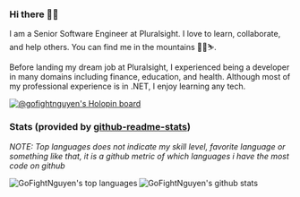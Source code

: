 ### Hi there 👋🏼

I am a Senior Software Engineer at Pluralsight. 
I love to learn, collaborate, and help others.
You can find me in the mountains 🥾🚵⛷️.

Before landing my dream job at Pluralsight, I experienced being a developer in many domains including finance, education, and health.
Although most of my professional experience is in .NET, I enjoy learning any tech.

<!--
**GoFightNguyen/GoFightNguyen** is a ✨ _special_ ✨ repository because its `README.md` (this file) appears on your GitHub profile.

Here are some ideas to get you started:

- 🔭 I’m currently working on ...
- 🌱 I’m currently learning ...
- 👯 I’m looking to collaborate on ...
- 🤔 I’m looking for help with ...
- 💬 Ask me about ...
- 📫 How to reach me: ...
- 😄 Pronouns: ...
- ⚡ Fun fact: ...


example of spotify now playing: https://github.com/natemoo-re/natemoo-re
-->

[![@gofightnguyen's Holopin board](https://holopin.io/api/user/board?user=gofightnguyen)](https://holopin.io/@gofightnguyen)

### Stats (provided by [github-readme-stats](https://github.com/anuraghazra/github-readme-stats))
*NOTE: Top languages does not indicate my skill level, favorite language or something like that, it is a github metric of which languages i have the most code on github*

<img align="left" src="https://github-readme-stats.vercel.app/api/top-langs/?username=gofightnguyen" alt="GoFightNguyen's top languages" />
<img align="left" src="https://github-readme-stats.vercel.app/api?username=gofightnguyen&count_private=true&show_icons=true" alt="GoFightNguyen's github stats" />
